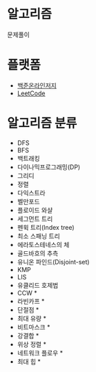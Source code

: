 # 알고리즘
문제풀이

# 플랫폼
- [백준온라인저지](https://www.acmicpc.net/)
- [LeetCode](https://leetcode.com/)

# 알고리즘 분류
- DFS
- BFS
- 백트래킹
- 다이나믹프로그래밍(DP)
- 그리디
- 정렬
- 다익스트라
- 벨만포드
- 플로이드 와샬
- 세그먼트 트리
- 펜윅 트리(Index tree)
- 최소 스패닝 트리
- 에라토스테네스의 체
- 골드바흐의 추측
- 유니온 파인드(Disjoint-set)
- KMP
- LIS
- 유클리드 호제법
- CCW *
- 라빈카프 *
- 단절점 *
- 최대 유량 *
- 비트마스크 *
- 강결합 *
- 위상 정렬 *
- 네트워크 플로우 *
- 최대 힙 *
